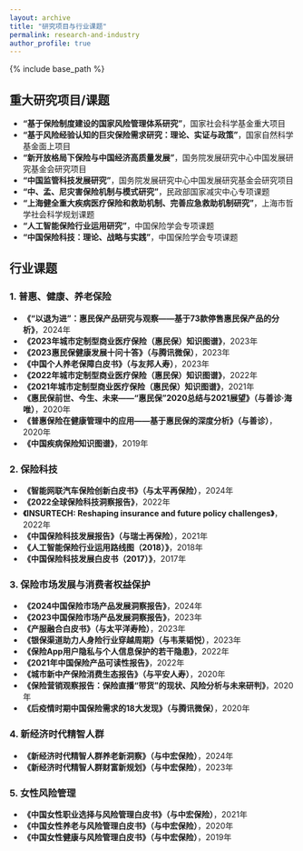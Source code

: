 ```yaml
---
layout: archive
title: "研究项目与行业课题"
permalink: research-and-industry
author_profile: true
---
```


{% include base_path %}

## 重大研究项目/课题

- **“基于保险制度建设的国家风险管理体系研究”**，国家社会科学基金重大项目
- **“基于风险经验认知的巨灾保险需求研究：理论、实证与政策”**，国家自然科学基金面上项目
- **“新开放格局下保险与中国经济高质量发展”**，国务院发展研究中心中国发展研究基金会研究项目
- **“中国监管科技发展研究”**，国务院发展研究中心中国发展研究基金会研究项目
- **“中、孟、尼灾害保险机制与模式研究”**，民政部国家减灾中心专项课题
- **“上海健全重大疾病医疗保险和救助机制、完善应急救助机制研究”**，上海市哲学社会科学规划课题
- **“人工智能保险行业运用研究”**，中国保险学会专项课题
- **“中国保险科技：理论、战略与实践”**，中国保险学会专项课题

## 行业课题

### 1. 普惠、健康、养老保险
- **《“以退为进”：惠民保产品研究与观察——基于73款停售惠民保产品的分析》**，2024年
- **《2023年城市定制型商业医疗保险（惠民保）知识图谱》**，2023年
- **《2023惠民保健康发展十问十答》（与腾讯微保）**，2023年
- **《中国个人养老保障白皮书》（与友邦人寿）**，2023年
- **《2022年城市定制型商业医疗保险（惠民保）知识图谱》**，2022年
- **《2021年城市定制型商业医疗保险（惠民保）知识图谱》**，2021年
- **《惠民保前世、今生、未来——“惠民保”2020总结与2021展望》（与善诊·海唯）**，2020年
- **《普惠保险在健康管理中的应用——基于惠民保的深度分析》（与善诊）**，2020年
- **《中国疾病保险知识图谱》**，2019年

### 2. 保险科技
- **《智能网联汽车保险创新白皮书》（与太平再保险）**，2024年
- **《2022全球保险科技洞察报告》**，2022年
- **《INSURTECH: Reshaping insurance and future policy challenges》**，2022年
- **《中国保险科技发展报告》（与瑞士再保险）**，2021年
- **《人工智能保险行业运用路线图（2018）》**，2018年
- **《中国保险科技发展白皮书（2017）》**，2017年

### 3. 保险市场发展与消费者权益保护
- **《2024中国保险市场产品发展洞察报告》**，2024年
- **《2023中国保险市场产品发展洞察报告》**，2023年
- **《产服融合白皮书》（与太平洋寿险）**，2023年
- **《银保渠道助力人身险行业穿越周期》（与韦莱韬悦）**，2023年
- **《保险App用户隐私与个人信息保护的若干隐患》**，2022年
- **《2021年中国保险产品可读性报告》**，2022年
- **《城市新中产保险消费生态报告》（与平安人寿）**，2020年
- **《保险营销观察报告：保险直播“带货”的现状、风险分析与未来研判》**，2020年
- **《后疫情时期中国保险需求的18大发现》（与腾讯微保）**，2020年

### 4. 新经济时代精智人群
- **《新经济时代精智人群养老新洞察》（与中宏保险）**，2024年
- **《新经济时代精智人群财富新规划》（与中宏保险）**，2023年

### 5. 女性风险管理
- **《中国女性职业选择与风险管理白皮书》（与中宏保险）**，2021年
- **《中国女性养老与风险管理白皮书》（与中宏保险）**，2020年
- **《中国女性健康与风险管理白皮书》（与中宏保险）**，2019年
